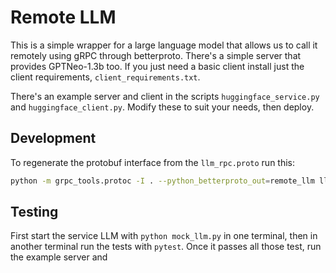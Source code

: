 # Remote LLM

This is a simple wrapper for a large language model that allows us to call it remotely using gRPC through betterproto. There's a simple server that provides GPTNeo-1.3b too. If you just need a basic client install just the client requirements, `client_requirements.txt`. 

There's an example server and client in the scripts `huggingface_service.py` and `huggingface_client.py`. Modify these to suit your needs, then deploy.

## Development

To regenerate the protobuf interface from the `llm_rpc.proto` run this:
```bash
python -m grpc_tools.protoc -I . --python_betterproto_out=remote_llm llm_rpc.proto
```

## Testing

First start the service LLM with `python mock_llm.py` in one terminal, then in another terminal run the tests with `pytest`. Once it passes all those test, run the example server and 